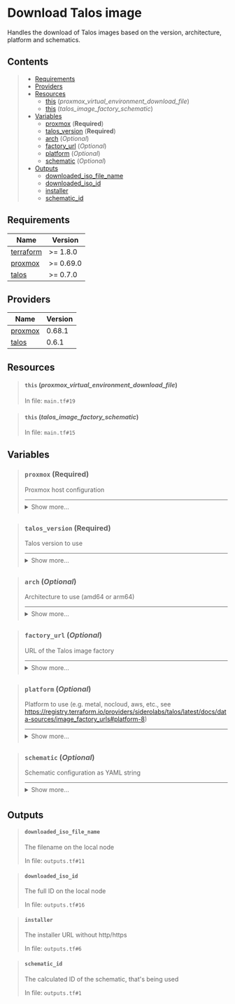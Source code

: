 # Download Talos image

Handles the download of Talos images based on the version,
architecture, platform and schematics.
## Contents

<blockquote>

- [Requirements](#requirements)
- [Providers](#providers)
- [Resources](#resources)
  - [this](#this-proxmox_virtual_environment_download_file) (*proxmox_virtual_environment_download_file*)
  - [this](#this-talos_image_factory_schematic) (*talos_image_factory_schematic*)
- [Variables](#variables)
  - [proxmox](#proxmox-required) (**Required**)
  - [talos_version](#talos_version-required) (**Required**)
  - [arch](#arch-optional) (*Optional*)
  - [factory_url](#factory_url-optional) (*Optional*)
  - [platform](#platform-optional) (*Optional*)
  - [schematic](#schematic-optional) (*Optional*)
- [Outputs](#outputs)
  - [downloaded_iso_file_name](#downloaded_iso_file_name)
  - [downloaded_iso_id](#downloaded_iso_id)
  - [installer](#installer)
  - [schematic_id](#schematic_id)</blockquote>

## Requirements

| Name | Version |
|------|---------|
| <a name="requirement_terraform"></a> [terraform](#requirement\_terraform) | >= 1.8.0 |
| <a name="requirement_proxmox"></a> [proxmox](#requirement\_proxmox) | >= 0.69.0 |
| <a name="requirement_talos"></a> [talos](#requirement\_talos) | >= 0.7.0 |
## Providers

| Name | Version |
|------|---------|
| <a name="provider_proxmox"></a> [proxmox](#provider\_proxmox) | 0.68.1 |
| <a name="provider_talos"></a> [talos](#provider\_talos) | 0.6.1 |


## Resources
<blockquote>

#### `this` (_proxmox_virtual_environment_download_file_)
In file: `main.tf#19`
</blockquote>
<blockquote>

#### `this` (_talos_image_factory_schematic_)
In file: `main.tf#15`
</blockquote>

## Variables
<blockquote>

### `proxmox` (**Required**)
Proxmox host configuration

<details style="border-top-color: inherit; border-top-width: 0.1em; border-top-style: solid; padding-top: 0.5em; padding-bottom: 0.5em;">
  <summary>Show more...</summary>

  **Type**:
  ```hcl
  object({
    name      = string
    endpoint  = string
    insecure  = bool
    api_token = string
    iso_store = optional(string, "local")
    ssh_user  = string # not used in talos_image
    ssh_key   = string # not used in talos_image
  })
  ```
  In file: `variables.tf#1`

</details>
</blockquote>
<blockquote>

### `talos_version` (**Required**)
Talos version to use

<details style="border-top-color: inherit; border-top-width: 0.1em; border-top-style: solid; padding-top: 0.5em; padding-bottom: 0.5em;">
  <summary>Show more...</summary>

  **Type**:
  ```hcl
  string
  ```
  In file: `variables.tf#14`

</details>
</blockquote>
<blockquote>

### `arch` (*Optional*)
Architecture to use (amd64 or arm64)

<details style="border-top-color: inherit; border-top-width: 0.1em; border-top-style: solid; padding-top: 0.5em; padding-bottom: 0.5em;">
  <summary>Show more...</summary>

  **Type**:
  ```hcl
  string
  ```
  **Default**:
  ```json
  "amd64"
  ```
  In file: `variables.tf#40`

</details>
</blockquote>
<blockquote>

### `factory_url` (*Optional*)
URL of the Talos image factory

<details style="border-top-color: inherit; border-top-width: 0.1em; border-top-style: solid; padding-top: 0.5em; padding-bottom: 0.5em;">
  <summary>Show more...</summary>

  **Type**:
  ```hcl
  string
  ```
  **Default**:
  ```json
  "https://factory.talos.dev"
  ```
  In file: `variables.tf#26`

</details>
</blockquote>
<blockquote>

### `platform` (*Optional*)
Platform to use (e.g. metal, nocloud, aws, etc., see https://registry.terraform.io/providers/siderolabs/talos/latest/docs/data-sources/image_factory_urls#platform-8)

<details style="border-top-color: inherit; border-top-width: 0.1em; border-top-style: solid; padding-top: 0.5em; padding-bottom: 0.5em;">
  <summary>Show more...</summary>

  **Type**:
  ```hcl
  string
  ```
  **Default**:
  ```json
  "nocloud"
  ```
  In file: `variables.tf#33`

</details>
</blockquote>
<blockquote>

### `schematic` (*Optional*)
Schematic configuration as YAML string

<details style="border-top-color: inherit; border-top-width: 0.1em; border-top-style: solid; padding-top: 0.5em; padding-bottom: 0.5em;">
  <summary>Show more...</summary>

  **Type**:
  ```hcl
  string
  ```
  **Default**:
  ```json
  "schematic/default.yaml"
  ```
  In file: `variables.tf#19`

</details>
</blockquote>


## Outputs
<blockquote>

#### `downloaded_iso_file_name`
The filename on the local node

In file: `outputs.tf#11`
</blockquote>
<blockquote>

#### `downloaded_iso_id`
The full ID on the local node

In file: `outputs.tf#16`
</blockquote>
<blockquote>

#### `installer`
The installer URL without http/https

In file: `outputs.tf#6`
</blockquote>
<blockquote>

#### `schematic_id`
The calculated ID of the schematic, that's being used

In file: `outputs.tf#1`
</blockquote>